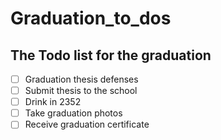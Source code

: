 # Graduation_to_dos
The Todo list for the graduation
---

* [ ] Graduation thesis defenses
* [ ] Submit thesis to the school
* [ ] Drink in 2352
* [ ] Take graduation photos
* [ ] Receive graduation certificate